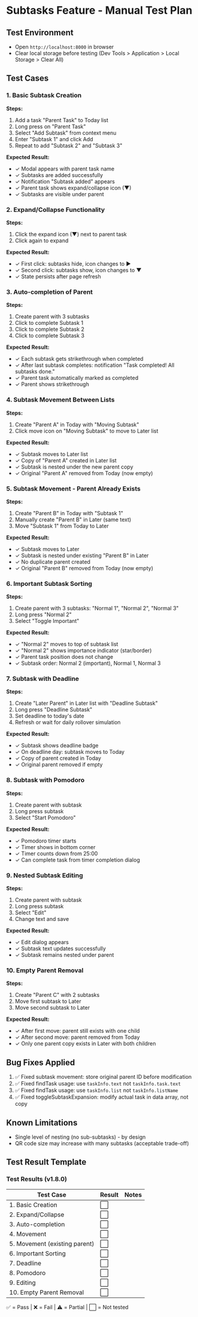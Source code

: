 # Subtasks Feature - Manual Test Plan

## Test Environment
- Open `http://localhost:8000` in browser
- Clear local storage before testing (Dev Tools > Application > Local Storage > Clear All)

## Test Cases

### 1. Basic Subtask Creation
**Steps:**
1. Add a task "Parent Task" to Today list
2. Long press on "Parent Task"
3. Select "Add Subtask" from context menu
4. Enter "Subtask 1" and click Add
5. Repeat to add "Subtask 2" and "Subtask 3"

**Expected Result:**
- ✓ Modal appears with parent task name
- ✓ Subtasks are added successfully
- ✓ Notification "Subtask added" appears
- ✓ Parent task shows expand/collapse icon (▼)
- ✓ Subtasks are visible under parent

### 2. Expand/Collapse Functionality
**Steps:**
1. Click the expand icon (▼) next to parent task
2. Click again to expand

**Expected Result:**
- ✓ First click: subtasks hide, icon changes to ▶
- ✓ Second click: subtasks show, icon changes to ▼
- ✓ State persists after page refresh

### 3. Auto-completion of Parent
**Steps:**
1. Create parent with 3 subtasks
2. Click to complete Subtask 1
3. Click to complete Subtask 2
4. Click to complete Subtask 3

**Expected Result:**
- ✓ Each subtask gets strikethrough when completed
- ✓ After last subtask completes: notification "Task completed! All subtasks done."
- ✓ Parent task automatically marked as completed
- ✓ Parent shows strikethrough

### 4. Subtask Movement Between Lists
**Steps:**
1. Create "Parent A" in Today with "Moving Subtask"
2. Click move icon on "Moving Subtask" to move to Later list

**Expected Result:**
- ✓ Subtask moves to Later list
- ✓ Copy of "Parent A" created in Later list
- ✓ Subtask is nested under the new parent copy
- ✓ Original "Parent A" removed from Today (now empty)

### 5. Subtask Movement - Parent Already Exists
**Steps:**
1. Create "Parent B" in Today with "Subtask 1"
2. Manually create "Parent B" in Later (same text)
3. Move "Subtask 1" from Today to Later

**Expected Result:**
- ✓ Subtask moves to Later
- ✓ Subtask is nested under existing "Parent B" in Later
- ✓ No duplicate parent created
- ✓ Original "Parent B" removed from Today (now empty)

### 6. Important Subtask Sorting
**Steps:**
1. Create parent with 3 subtasks: "Normal 1", "Normal 2", "Normal 3"
2. Long press "Normal 2"
3. Select "Toggle Important"

**Expected Result:**
- ✓ "Normal 2" moves to top of subtask list
- ✓ "Normal 2" shows importance indicator (star/border)
- ✓ Parent task position does not change
- ✓ Subtask order: Normal 2 (important), Normal 1, Normal 3

### 7. Subtask with Deadline
**Steps:**
1. Create "Later Parent" in Later list with "Deadline Subtask"
2. Long press "Deadline Subtask"
3. Set deadline to today's date
4. Refresh or wait for daily rollover simulation

**Expected Result:**
- ✓ Subtask shows deadline badge
- ✓ On deadline day: subtask moves to Today
- ✓ Copy of parent created in Today
- ✓ Original parent removed if empty

### 8. Subtask with Pomodoro
**Steps:**
1. Create parent with subtask
2. Long press subtask
3. Select "Start Pomodoro"

**Expected Result:**
- ✓ Pomodoro timer starts
- ✓ Timer shows in bottom corner
- ✓ Timer counts down from 25:00
- ✓ Can complete task from timer completion dialog

### 9. Nested Subtask Editing
**Steps:**
1. Create parent with subtask
2. Long press subtask
3. Select "Edit"
4. Change text and save

**Expected Result:**
- ✓ Edit dialog appears
- ✓ Subtask text updates successfully
- ✓ Subtask remains nested under parent

### 10. Empty Parent Removal
**Steps:**
1. Create "Parent C" with 2 subtasks
2. Move first subtask to Later
3. Move second subtask to Later

**Expected Result:**
- ✓ After first move: parent still exists with one child
- ✓ After second move: parent removed from Today
- ✓ Only one parent copy exists in Later with both children

## Bug Fixes Applied
1. ✅ Fixed subtask movement: store original parent ID before modification
2. ✅ Fixed findTask usage: use `taskInfo.text` not `taskInfo.task.text`
3. ✅ Fixed findTask usage: use `taskInfo.list` not `taskInfo.listName`
4. ✅ Fixed toggleSubtaskExpansion: modify actual task in data array, not copy

## Known Limitations
- Single level of nesting (no sub-subtasks) - by design
- QR code size may increase with many subtasks (acceptable trade-off)

## Test Result Template

### Test Results (v1.8.0)

| Test Case | Result | Notes |
|-----------|--------|-------|
| 1. Basic Creation | ⬜ | |
| 2. Expand/Collapse | ⬜ | |
| 3. Auto-completion | ⬜ | |
| 4. Movement | ⬜ | |
| 5. Movement (existing parent) | ⬜ | |
| 6. Important Sorting | ⬜ | |
| 7. Deadline | ⬜ | |
| 8. Pomodoro | ⬜ | |
| 9. Editing | ⬜ | |
| 10. Empty Parent Removal | ⬜ | |

✅ = Pass | ❌ = Fail | ⚠️ = Partial | ⬜ = Not tested
